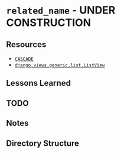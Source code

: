 # `related_name` - **UNDER CONSTRUCTION**

## Resources

* [`CASCADE`](https://docs.djangoproject.com/en/4.0/ref/models/fields/#django.db.models.CASCADE)
* [`django.views.generic.list.ListView`](https://docs.djangoproject.com/en/4.1/ref/class-based-views/generic-display/#django.views.generic.list.ListView)

## Lessons Learned

## TODO

## Notes

## Directory Structure
